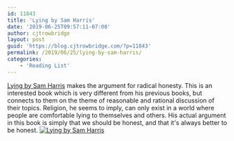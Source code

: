```yaml
---
id: 11843
title: 'Lying by Sam Harris'
date: '2019-06-25T09:57:11-07:00'
author: cjtrowbridge
layout: post
guid: 'https://blog.cjtrowbridge.com/?p=11843'
permalink: /2019/06/25/lying-by-sam-harris/
categories:
    - 'Reading List'
---
```


[Lying by Sam Harris](https://amzn.to/2XPFfwO) makes the argument for radical honesty. This is an interested book which is very different from his previous books, but connects to them on the theme of reasonable and rational discussion of their topics. Religion, he seems to imply, can only exist in a world where people are comfortable lying to themselves and others. His actual argument in this book is simply that we should be honest, and that it's always better to be honest. [![Lying by Sam Harris](https://blog.cjtrowbridge.com/wp-content/uploads/2019/07/Lying_Sam_Harris-1-1.jpg)](https://amzn.to/2XPFfwO)